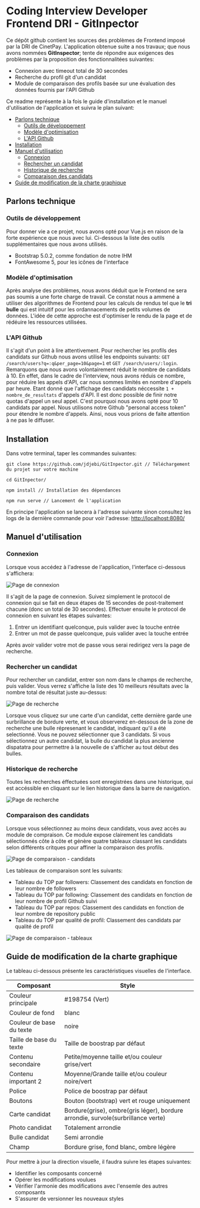 # Coding Interview Developer Frontend DRI - GitInpector

Ce dépôt github contient les sources des problèmes de Frontend imposé par la DRI de CinetPay. L'application obtenue suite a nos travaux; que nous avons nommées **GitInspector**; tente de répondre aux exigences des problèmes par la proposition des fonctionnalitées suivantes:

- Connexion avec timeout total de 30 secondes
- Recherche du profil git d'un candidat
- Module de comparaison des profils basée sur une évaluation des données fournis par l'API Github

Ce readme représente à la fois le guide d'installation et le manuel d'utilisation de l'application et suivra le plan suivant:

- [Parlons technique](#parlons-technique)
    - [Outils de développement](#outils-de-développement)
    - [Modèle d'optimisation](#modèle-d'optimisation)
    - [L'API Github](#l'api-github)
- [Installation](#installation)
- [Manuel d'utilisation](#manuel-d'utilisation)
    - [Connexion](#connexion)
    - [Rechercher un candidat](#rechercher-un-candidat)
    - [Historique de recherche](#historique-de-recherche)
    - [Comparaison des candidats](#comparaison-des-candidats)
- [Guide de modification de la charte graphique](#guide-de-modification-de-la-charte-graphique) 

## Parlons technique

### Outils de développement

Pour donner vie a ce projet, nous avons opté pour Vue.js en raison de la forte expérience que nous avec lui. Ci-dessous la liste des outils supplémentaires que nous avons utilisés.

- Bootstrap 5.0.2, comme fondation de notre IHM
- FontAwesome 5, pour les icônes de l'interface

### Modèle d'optimisation

Après analyse des problèmes, nous avons déduit que le Frontend ne sera pas soumis a une forte charge de travail. Ce constat nous a ammené a utiliser des algorithmes de Frontend pour les calculs de rendus tel que le **tri bulle** qui est intuitif pour les ordannacements de petits volumes de données. L'idée de cette approche est d'optimiser le rendu de la page et de rédéuire les ressources utilisées.

### L'API Github

Il s'agit d'un point à lire attentivement. Pour rechercher les profils des candidats sur Github nous avons utilisé les endpoints suivants: `GET /search/users?q=:q&per_page=10&page=1` et `GET /search/users/:login`. Remarquons que nous avons volontairement réduit le nombre de candidats à 10. En effet, dans le cadre de l'interview, nous avons réduis ce nombre, pour réduire les appels d'API, car nous sommes limités en nombre d'appels par heure. Etant donné que l'affichage des candidats néccessite `1 + nombre_de_resultats` d'appels d'API. Il est donc possible de finir notre quotas d'appel un seul appel. C'est pourquoi nous avons opté pour 10 candidats par appel. Nous utilisons notre Github "personal access token" pour étendre le nombre d'appels. Ainsi, nous vous prions de faite attention à ne pas le diffuser.

## Installation

Dans votre terminal, taper les commandes suivantes:

```
git clone https://github.com/jdjebi/GitInpector.git // Téléchargement du projet sur votre machine

cd GitInpector/

npm install // Installation des dépendances

npm run serve // Lancement de l'application
```
En principe l'application se lancera à l'adresse suivante sinon consultez les logs de la dernière commande pour voir l'adresse: [http://localhost:8080/](http://localhost:8080/)

## Manuel d'utilisation

### Connexion

Lorsque vous accédez à l'adresse de l'application, l'interface ci-dessous s'affichera:

![Page de connexion](doc/login2.png)

Il s'agit de la page de connexion. Suivez simplement  le protocol de connexion qui se fait en deux étapes de 15 secondes de post-traitement chacune (donc un total de 30 secondes). Effectuer ensuite le protocol de connexion en suivant les étapes suivantes:

1. Entrer un identifiant quelconque, puis valider avec la touche entrée
2. Entrer un mot de passe quelconque, puis valider avec la touche entrée

Après avoir valider votre mot de passe vous serai redirigez vers la page de recherche.

### Rechercher un candidat

Pour rechercher un candidat, entrer son nom dans le champs de recherche, puis valider. Vous verrez s'affiche la liste des 10 meilleurs résultats avec la nombre total de résultat juste au-dessus:

![Page de recherche](doc/home.png)

Lorsque vous cliquez sur une carte d'un candidat, cette dernière garde une surbrillance de bordure verte, et vous observerez en-dessous de la zone de recherche une bulle répresenant le candidat, indiquant qu'il a été selectionné. Vous ne pouvez sélectionner que 3 candidats. Si vous sélectionnez un autre candidat, la bulle du candidat la plus ancienne dispatatra pour permettre à la nouvelle de s'afficher au tout début des bulles. 

### Historique de recherche

Toutes les recherches éffectuées sont enregistrées dans une historique, qui est accéssible en cliquant sur le lien historique dans la barre de navigation.

![Page de recherche](doc/historique.png)

### Comparaison des candidats

Lorsque vous sélectionnez au moins deux candidats, vous avez accès au module de compraison. Ce module expose clairement les candidats sélectionnés côte à côte et génère quatre tableaux classant les candidats selon différents critques pour affiner la comparaison des profils. 

![Page de comparaison - candidats](doc/comparaison.png)

Les tableaux de comparaison sont les suivants:

- Tableau du TOP par followers: Classement des candidats en fonction de leur nombre de followers
- Tableau du TOP par following: Classement des candidats en fonction de leur nombre de profil Github suivi
- Tableau du TOP par repos: Classement des candidats en fonction de leur nombre de repository public
- Tableau du TOP par qualité de profil: Classement des candidats par qualité de profil

![Page de comparaison - tableaux](doc/comparaison3.png)   

## Guide de modification de la charte graphique

Le tableau ci-dessous présente les caractéristiques visuelles de l'interface.

| Composant                | Style                                                                            |
|--------------------------|----------------------------------------------------------------------------------|
| Couleur principale       | #198754 (Vert)                                                                   |
| Couleur de fond          | blanc                                                                            |
| Couleur de base du texte | noire                                                                            |
| Taille de base du texte  | Taille de boostrap par défaut                                                    |
| Contenu secondaire       | Petite/moyenne taille et/ou couleur grise/vert                                   |
| Contenu important 2      | Moyenne/Grande taille et/ou couleur noire/vert                                   |
| Police                   | Police de boostrap par défaut                                                    |
| Boutons                  | Bouton (bootstrap) vert et rouge uniquement                                      |
| Carte candidat           | Bordure(grise), ombre(gris léger), bordure arrondie, survole(surbrillance verte) |
| Photo candidat           | Totalement arrondie                                                              |
| Bulle candidat           | Semi arrondie                                                                    |
| Champ                    | Bordure grise, fond blanc, ombre légère                                          |

Pour mettre à jour la direction visuelle, il faudra suivre les étapes suivantes:

- Identifier les composants concerné
- Opérer les modifications voulues
- Vérifier l'armonie des modifications avec l'ensemle des autres composants
- S'assurer de versionner les nouveaux styles



